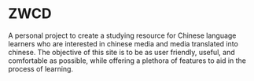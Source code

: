 # ZWCD

A personal project to create a studying resource for Chinese language learners who are interested in chinese media and media translated into chinese.
The objective of this site is to be as user friendly, useful, and comfortable as possible, while offering a plethora of features to aid in the process of learning.


